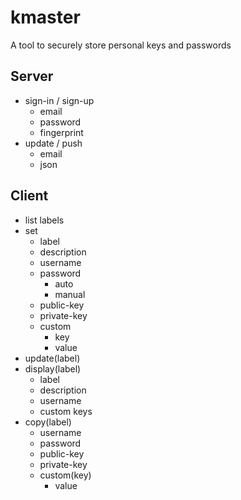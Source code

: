 # kmaster

A tool to securely store personal keys and passwords

## Server
- sign-in / sign-up
    - email
    - password
    - fingerprint
- update / push
    - email
    - json

## Client
- list labels
- set
    - label
    - description
    - username
    - password
        - auto
        - manual
    - public-key
    - private-key
    - custom
        - key
        - value
- update(label)
- display(label)
    - label
    - description
    - username
    - custom keys
- copy(label)
    - username
    - password
    - public-key
    - private-key
    - custom(key)
        - value
